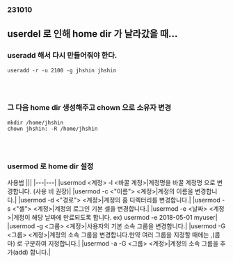 ### 231010
## userdel 로 인해 home dir 가 날라갔을 때...
### useradd 해서 다시 만들어줘야 한다.
```
useradd -r -u 2100 -g jhshin jhshin
```
### <br/>

### 그 다음 home dir 생성해주고 chown 으로 소유자 변경
```
mkdir /home/jhshin
chown jhshin: -R /home/jhshin
```
### <br/>

### usermod 로 home dir 설정
사용법
|||
|---|---|
|usermod <계정> -l <바꿀 계정>|계정명을 바꿀 계정명 으로 변경합니다. (사용 비 권장)|
|usermod -c <"이름"> <계정>|계정의 이름을 변경합니다.|
|usermod -d <"경로"> <계정>|계정의 홈 디렉터리를 변경합니다.|
|usermod -s <"셸"> <계정>|계정의 로그인 기본 셸을 변경합니다.|
|usermod -e <날짜> <계정>|계정이 해당 날짜에 만료되도록 합니다. ex) usermod -e 2018-05-01 myuser|
|usermod -g <그룹> <계정>|사용자의 기본 소속 그룹을 변경합니다.|
|usermod -G <그룹> <계정>|계정의 소속 그룹을 변경합니다.만약 여러 그룹을 지정할 때에는 ,(콤마) 로 구분하여 지정합니다.|
|usermod -a -G <그룹> <계정>|계정의 소속 그룹을 추가(add) 합니다.|
